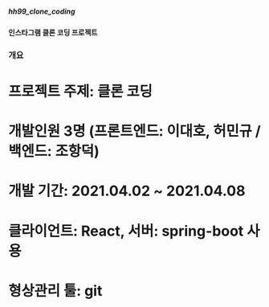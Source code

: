 ##### hh99_clone_coding
#### 인스타그램 클론 코딩 프로젝트
### 개요
# 프로젝트 주제: 클론 코딩
# 개발인원 3명 (프론트엔드: 이대호, 허민규 / 백엔드: 조항덕)
# 개발 기간: 2021.04.02 ~ 2021.04.08
# 클라이언트: React, 서버: spring-boot 사용
# 형상관리 툴: git
